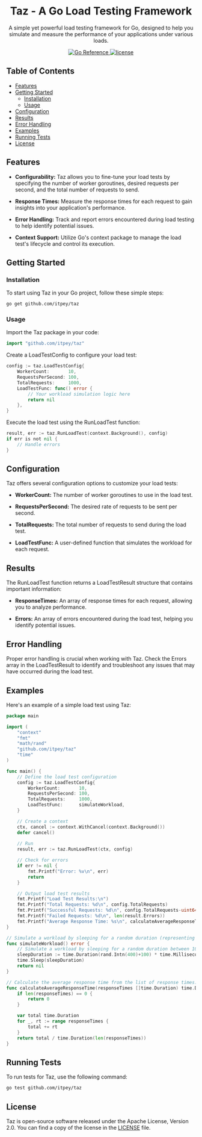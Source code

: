 <h1 align="center">Taz - A Go Load Testing Framework</h1>

<p align="center">
  A simple yet powerful load testing framework for Go, designed to help you simulate and measure the performance of your applications under various loads.
</p>

<p align="center">
  <a href="https://pkg.go.dev/github.com/itpey/taz">
    <img src="https://pkg.go.dev/badge/github.com/itpey/taz.svg" alt="Go Reference">
  </a>
  <a href="https://github.com/itpey/taz/blob/main/LICENSE">
    <img src="https://img.shields.io/github/license/itpey/taz" alt="license">
  </a>
</p>

## Table of Contents

- [Features](#features)
- [Getting Started](#getting-started)
  - [Installation](#installation)
  - [Usage](#usage)
- [Configuration](#configuration)
- [Results](#results)
- [Error Handling](#error-handling)
- [Examples](#examples)
- [Running Tests](#running-tests)
- [License](#license)

## Features

- **Configurability:** Taz allows you to fine-tune your load tests by specifying the number of worker goroutines, desired requests per second, and the total number of requests to send.

- **Response Times:** Measure the response times for each request to gain insights into your application's performance.

- **Error Handling:** Track and report errors encountered during load testing to help identify potential issues.

- **Context Support:** Utilize Go's context package to manage the load test's lifecycle and control its execution.

## Getting Started

### Installation

To start using Taz in your Go project, follow these simple steps:

```bash
go get github.com/itpey/taz
```

### Usage

Import the Taz package in your code:

```go
import "github.com/itpey/taz"
```

Create a LoadTestConfig to configure your load test:

```go
config := taz.LoadTestConfig{
    WorkerCount:       10,
    RequestsPerSecond: 100,
    TotalRequests:     1000,
    LoadTestFunc: func() error {
        // Your workload simulation logic here
        return nil
    },
}
```
Execute the load test using the RunLoadTest function:

```go
result, err := taz.RunLoadTest(context.Background(), config)
if err is not nil {
    // Handle errors
}
```

## Configuration

Taz offers several configuration options to customize your load tests:

- **WorkerCount:** The number of worker goroutines to use in the load test.

- **RequestsPerSecond:** The desired rate of requests to be sent per second.

- **TotalRequests:** The total number of requests to send during the load test.

- **LoadTestFunc:** A user-defined function that simulates the workload for each request.

## Results

The RunLoadTest function returns a LoadTestResult structure that contains important information:

- **ResponseTimes:** An array of response times for each request, allowing you to analyze performance.

- **Errors:** An array of errors encountered during the load test, helping you identify potential issues.

## Error Handling

Proper error handling is crucial when working with Taz. Check the Errors array in the LoadTestResult to identify and troubleshoot any issues that may have occurred during the load test.

## Examples

Here's an example of a simple load test using Taz:

```go
package main

import (
	"context"
	"fmt"
	"math/rand"
	"github.com/itpey/taz"
	"time"
)

func main() {
	// Define the load test configuration
	config := taz.LoadTestConfig{
		WorkerCount:       10,
		RequestsPerSecond: 100,
		TotalRequests:     1000,
		LoadTestFunc:      simulateWorkload,
	}

	// Create a context
	ctx, cancel := context.WithCancel(context.Background())
	defer cancel()
	
	// Run
	result, err := taz.RunLoadTest(ctx, config)

	// Check for errors
	if err != nil {
		fmt.Printf("Error: %v\n", err)
		return
	}

	// Output load test results
	fmt.Printf("Load Test Results:\n")
	fmt.Printf("Total Requests: %d\n", config.TotalRequests)
	fmt.Printf("Successful Requests: %d\n", config.TotalRequests-uint64(len(result.Errors)))
	fmt.Printf("Failed Requests: %d\n", len(result.Errors))
	fmt.Printf("Average Response Time: %s\n", calculateAverageResponseTime(result.ResponseTimes))
}

// Simulate a workload by sleeping for a random duration (representing the work being done).
func simulateWorkload() error {
	// Simulate a workload by sleeping for a random duration between 100ms and 500ms.
	sleepDuration := time.Duration(rand.Intn(400)+100) * time.Millisecond
	time.Sleep(sleepDuration)
	return nil
}

// Calculate the average response time from the list of response times.
func calculateAverageResponseTime(responseTimes []time.Duration) time.Duration {
	if len(responseTimes) == 0 {
		return 0
	}

	var total time.Duration
	for _, rt := range responseTimes {
		total += rt
	}
	return total / time.Duration(len(responseTimes))
}
```

## Running Tests

To run tests for Taz, use the following command:

```bash
go test github.com/itpey/taz
```

## License

Taz is open-source software released under the Apache License, Version 2.0. You can find a copy of the license in the [LICENSE](https://github.com/itpey/taz/blob/main/LICENSE) file.
